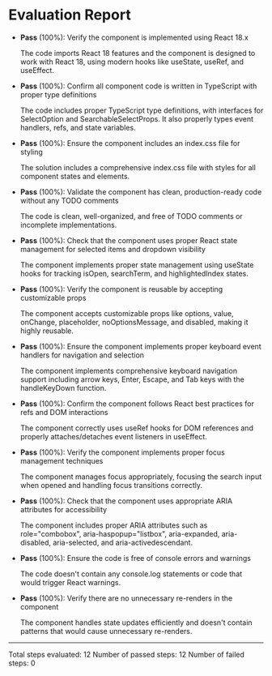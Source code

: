 # Evaluation Report

- **Pass** (100%): Verify the component is implemented using React 18.x
  
  The code imports React 18 features and the component is designed to work with React 18, using modern hooks like useState, useRef, and useEffect.

- **Pass** (100%): Confirm all component code is written in TypeScript with proper type definitions
  
  The code includes proper TypeScript type definitions, with interfaces for SelectOption and SearchableSelectProps. It also properly types event handlers, refs, and state variables.

- **Pass** (100%): Ensure the component includes an index.css file for styling
  
  The solution includes a comprehensive index.css file with styles for all component states and elements.

- **Pass** (100%): Validate the component has clean, production-ready code without any TODO comments
  
  The code is clean, well-organized, and free of TODO comments or incomplete implementations.

- **Pass** (100%): Check that the component uses proper React state management for selected items and dropdown visibility
  
  The component implements proper state management using useState hooks for tracking isOpen, searchTerm, and highlightedIndex states.

- **Pass** (100%): Verify the component is reusable by accepting customizable props
  
  The component accepts customizable props like options, value, onChange, placeholder, noOptionsMessage, and disabled, making it highly reusable.

- **Pass** (100%): Ensure the component implements proper keyboard event handlers for navigation and selection
  
  The component implements comprehensive keyboard navigation support including arrow keys, Enter, Escape, and Tab keys with the handleKeyDown function.

- **Pass** (100%): Confirm the component follows React best practices for refs and DOM interactions
  
  The component correctly uses useRef hooks for DOM references and properly attaches/detaches event listeners in useEffect.

- **Pass** (100%): Verify the component implements proper focus management techniques
  
  The component manages focus appropriately, focusing the search input when opened and handling focus transitions correctly.

- **Pass** (100%): Check that the component uses appropriate ARIA attributes for accessibility
  
  The component includes proper ARIA attributes such as role="combobox", aria-haspopup="listbox", aria-expanded, aria-disabled, aria-selected, and aria-activedescendant.

- **Pass** (100%): Ensure the code is free of console errors and warnings
  
  The code doesn't contain any console.log statements or code that would trigger React warnings.

- **Pass** (100%): Verify there are no unnecessary re-renders in the component
  
  The component handles state updates efficiently and doesn't contain patterns that would cause unnecessary re-renders.

---

Total steps evaluated: 12
Number of passed steps: 12
Number of failed steps: 0